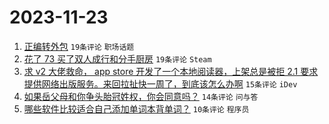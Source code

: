 # 2023-11-23

1. [正编转外包](https://www.v2ex.com/t/994374) `19条评论` `职场话题`
1. [花了 73 买了双人成行和分手厨房](https://www.v2ex.com/t/994372) `19条评论` `Steam`
1. [求 v2 大佬救命， app store 开发了一个本地阅读器，上架总是被拒 2.1 要求提供网络出版服务。来回拉扯快一周了，到底该怎么办啊](https://www.v2ex.com/t/994365) `15条评论` `iDev`
1. [如果岳父母和你争头胎冠姓权，你会同意吗？](https://www.v2ex.com/t/994383) `14条评论` `问与答`
1. [哪些软件比较适合自己添加单词本背单词？](https://www.v2ex.com/t/994362) `10条评论` `程序员`
